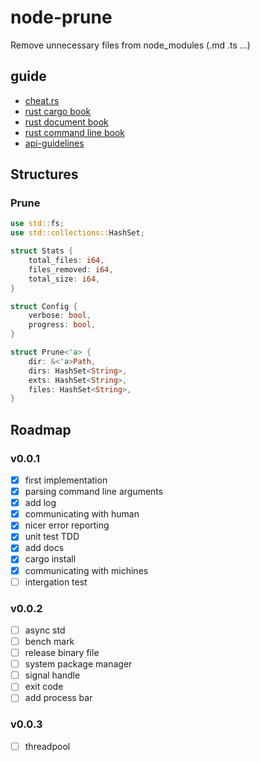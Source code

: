 # node-prune

Remove unnecessary files from node_modules (.md .ts ...)

## guide

- [cheat.rs](https://cheats.rs/)
- [rust cargo book](https://doc.rust-lang.org/cargo/)
- [rust document book](https://doc.rust-lang.org/stable/rustdoc/)
- [rust command line book](https://rust-lang-nursery.github.io/cli-wg/)
- [api-guidelines](https://rust-lang.github.io/api-guidelines/naming.html)

## Structures

### Prune

```rust
use std::fs;
use std::collections::HashSet;

struct Stats {
    total_files: i64,
    files_removed: i64,
    total_size: i64,
}

struct Config {
    verbose: bool,
    progress: bool,
}

struct Prune<'a> {
    dir: &<'a>Path,
    dirs: HashSet<String>,
    exts: HashSet<String>,
    files: HashSet<String>,
}
```

## Roadmap

### v0.0.1

- [x] first implementation
- [x] parsing command line arguments
- [x] add log
- [x] communicating with human
- [x] nicer error reporting
- [x] unit test TDD
- [x] add docs
- [x] cargo install
- [x] communicating with michines
- [ ] intergation test

### v0.0.2

- [ ] async std
- [ ] bench mark
- [ ] release binary file
- [ ] system package manager
- [ ] signal handle
- [ ] exit code
- [ ] add process bar

### v0.0.3

- [ ] threadpool
